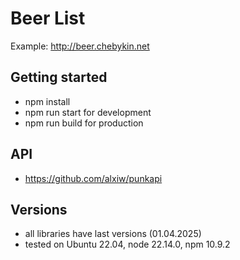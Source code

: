 # Beer List

Example: http://beer.chebykin.net

## Getting started

-   npm install
-   npm run start for development
-   npm run build for production

## API

-   https://github.com/alxiw/punkapi

## Versions

-   all libraries have last versions (01.04.2025)
-   tested on Ubuntu 22.04, node 22.14.0, npm 10.9.2
